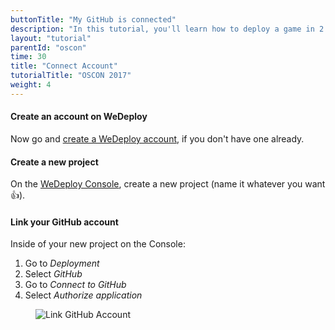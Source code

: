```yaml
---
buttonTitle: "My GitHub is connected"
description: "In this tutorial, you'll learn how to deploy a game in 2 minutes."
layout: "tutorial"
parentId: "oscon"
time: 30
title: "Connect Account"
tutorialTitle: "OSCON 2017"
weight: 4
---
```


#### Create an account on WeDeploy

Now go and [create a WeDeploy account](#), if you don't have one already.

#### Create a new project

On the [WeDeploy Console](https://console.wedeploy.com/projects), create a new project (name it whatever you want 👍).

#### Link your GitHub account

Inside of your new project on the Console: 

1. Go to _Deployment_
2. Select _GitHub_
3. Go to _Connect to GitHub_
4. Select _Authorize application_

<figure>
	<img src="/images/tutorials/oscon/3-link-github.gif" alt="Link GitHub Account">
</figure>
